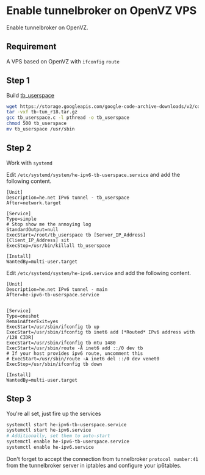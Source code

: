 # Enable tunnelbroker on OpenVZ VPS

Enable tunnelbroker on OpenVZ.

## Requirement

A VPS based on OpenVZ with `ifconfig` `route`

## Step 1

Build [tb_userspace](https://code.google.com/archive/p/tb-tun/)

```bash
wget https://storage.googleapis.com/google-code-archive-downloads/v2/code.google.com/tb-tun/tb-tun_r18.tar.gz
tar -vxf tb-tun_r18.tar.gz
gcc tb_userspace.c -l pthread -o tb_userspace
chmod 500 tb_userspace
mv tb_userspace /usr/sbin
```

## Step 2

Work with `systemd`

Edit `/etc/systemd/system/he-ipv6-tb-userspace.service` and add the following content.

```
[Unit]
Description=he.net IPv6 tunnel - tb_userspace
After=network.target

[Service]
Type=simple
# Stop show me the annoying log
StandardOutput=null
ExecStart=/root/tb_userspace tb [Server_IP_Address] [Client_IP_Address] sit
ExecStop=/usr/bin/killall tb_userspace

[Install]
WantedBy=multi-user.target
```

Edit `/etc/systemd/system/he-ipv6.service` and add the following content.

```
[Unit]
Description=he.net IPv6 tunnel - main
After=he-ipv6-tb-userspace.service


[Service]
Type=oneshot
RemainAfterExit=yes
ExecStart=/usr/sbin/ifconfig tb up
ExecStart=/usr/sbin/ifconfig tb inet6 add [*Routed* IPv6 address with /128 CIDR]
ExecStart=/usr/sbin/ifconfig tb mtu 1480
ExecStart=/usr/sbin/route -A inet6 add ::/0 dev tb
# If your host provides ipv6 route, uncomment this
# ExecStart=/usr/sbin/route -A inet6 del ::/0 dev venet0
ExecStop=/usr/sbin/ifconfig tb down

[Install]
WantedBy=multi-user.target
```

## Step 3

You're all set, just fire up the services

```bash
systemctl start he-ipv6-tb-userspace.service
systemctl start he-ipv6.service
# Additionally, set them to auto-start
systemctl enable he-ipv6-tb-userspace.service
systemctl enable he-ipv6.service
```

Don't forget to accept the connection from tunnelbroker `protocol number:41` from the tunnelbroker server in iptables and configure your ip6tables.